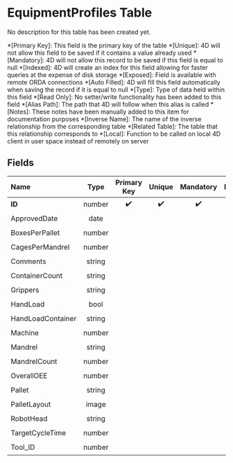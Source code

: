 ﻿# EquipmentProfiles Table
No description for this table has been created yet.

*[Primary Key]: This field is the primary key of the table
*[Unique]: 4D will not allow this field to be saved if it contains a value already used
*[Mandatory]: 4D will not allow this record to be saved if this field is equal to null
*[Indexed]: 4D will create an index for this field allowing for faster queries at the expense of disk storage
*[Exposed]: Field is available with remote ORDA connections
*[Auto Filled]: 4D will fill this field automatically when saving the record if it is equal to null
*[Type]: Type of data held within this field
*[Read Only]: No setter/write functionality has been added to this field
*[Alias Path]: The path that 4D will follow when this alias is called
*[Notes]: These notes have been manually added to this item for documentation purposes
*[Inverse Name]: The name of the inverse relationship from the corresponding table
*[Related Table]: The table that this relationship corresponds to
*[Local]: Function to be called on local 4D client in user space instead of remotely on server
## Fields

|Name|Type|Primary Key|Unique|Mandatory|Indexed|Exposed|Auto Filled|Notes|
|:---|:---:|:---:|:---:|:---:|:---:|:---:|:---:|:---:|
|**ID**|number|✔️|✔️|✔️|✔️|✔️|✔️||
|ApprovedDate|date|||||✔️|||
|BoxesPerPallet|number|||||✔️|||
|CagesPerMandrel|number|||||✔️|||
|Comments|string|||||✔️|||
|ContainerCount|string|||||✔️|||
|Grippers|string|||||✔️|||
|HandLoad|bool|||||✔️|||
|HandLoadContainer|string|||||✔️|||
|Machine|number|||||✔️|||
|Mandrel|string|||||✔️|||
|MandrelCount|number|||||✔️|||
|OverallOEE|number|||||✔️|||
|Pallet|string|||||✔️|||
|PalletLayout|image|||||✔️|||
|RobotHead|string|||||✔️|||
|TargetCycleTime|number|||||✔️|||
|Tool_ID|number|||||✔️|||